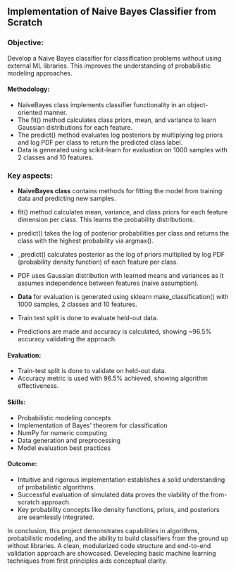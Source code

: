 ## Implementation of Naive Bayes Classifier from Scratch

### Objective: 

Develop a Naive Bayes classifier for classification problems without using external ML libraries. This improves the understanding of probabilistic modeling approaches.

#### Methodology:  

- NaiveBayes class implements classifier functionality in an object-oriented manner.
- The fit() method calculates class priors, mean, and variance to learn Gaussian distributions for each feature.  
- The predict() method evaluates log posteriors by multiplying log priors and log PDF per class to return the predicted class label.
- Data is generated using scikit-learn for evaluation on 1000 samples with 2 classes and 10 features.

### Key aspects:

- **NaiveBayes class** contains methods for fitting the model from training data and predicting new samples.
- fit() method calculates mean, variance, and class priors for each feature dimension per class. This learns the probability distributions. 
- predict() takes the log of posterior probabilities per class and returns the class with the highest probability via argmax(). 
- _predict() calculates posterior as the log of priors multiplied by log PDF (probability density function) of each feature per class.
- PDF uses Gaussian distribution with learned means and variances as it assumes independence between features (naive assumption).

- **Data** for evaluation is generated using sklearn make_classification() with 1000 samples, 2 classes and 10 features. 

- Train test split is done to evaluate held-out data.

- Predictions are made and accuracy is calculated, showing ~96.5% accuracy validating the approach.

#### Evaluation:

- Train-test split is done to validate on held-out data. 
- Accuracy metric is used with 96.5% achieved, showing algorithm effectiveness.

#### Skills:

- Probabilistic modeling concepts
- Implementation of Bayes' theorem for classification  
- NumPy for numeric computing
- Data generation and preprocessing 
- Model evaluation best practices

#### Outcome:
- Intuitive and rigorous implementation establishes a solid understanding of probabilistic algorithms.  
- Successful evaluation of simulated data proves the viability of the from-scratch approach.
- Key probability concepts like density functions, priors, and posteriors are seamlessly integrated.


In conclusion, this project demonstrates capabilities in algorithms, probabilistic modeling, and the ability to build classifiers from the ground up without libraries. A clean, modularized code structure and end-to-end validation approach are showcased. Developing basic machine learning techniques from first principles aids conceptual clarity.
